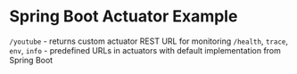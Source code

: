 # Spring Boot Actuator Example


`/youtube` - returns custom actuator REST URL for monitoring
`/health`, `trace`, `env`, `info` - predefined URLs in actuators with default implementation from Spring Boot
